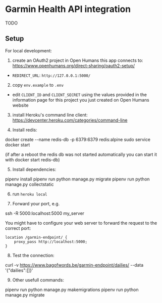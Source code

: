 # Garmin Health API integration

TODO

## Setup

For local development:

1. create an OAuth2 project in Open Humans this app connects to: https://www.openhumans.org/direct-sharing/oauth2-setup/
  * `REDIRECT_URL`: `http://127.0.0.1:5000/`

2. copy `env.example` to `.env`
  * edit `CLIENT_ID` and `CLIENT_SECRET` using the values provided in the information page for this project you just created on Open Humans website

3. install Heroku's command line client:
https://devcenter.heroku.com/categories/command-line

4. Install redis:
   
docker create --name redis-db -p 6379:6379 redis:alpine 
sudo service docker start

(if after a reboot the redis db was not started automatically you can start it with docker start redis-db)

5. Install dependencies:
   
pipenv install
pipenv run python manage.py migrate
pipenv run python manage.py collectstatic

6. run `heroku local`

7. Forward your port, e.g.

ssh -R 5000:localhost:5000 my_server

You might have to configure your web server to forward the request to the correct port:

```
location /garmin-endpoint/ {
    proxy_pass http://localhost:5000;
}
```

8. Test the connection:

curl -v https://www.bagofwords.be/garmin-endpoint/dailies/ --data '{"dailies":[]}'

9. Other usefull commands:

pipenv run python manage.py makemigrations
pipenv run python manage.py migrate